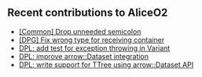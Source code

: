 ## Recent contributions to AliceO2
- [[Common] Drop unneeded semicolon](https://github.com/AliceO2Group/O2Physics/pull/8763)
- [[DPG] Fix wrong type for receiving container](https://github.com/AliceO2Group/O2Physics/pull/8762)
- [DPL: add test for exception throwing in Variant](https://github.com/AliceO2Group/AliceO2/pull/13735)
- [DPL: improve arrow::Dataset integration](https://github.com/AliceO2Group/AliceO2/pull/13725)
- [DPL: write support for TTree using arrow::Dataset API](https://github.com/AliceO2Group/AliceO2/pull/13718)

